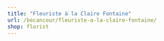 ```yaml
---
title: "Fleuriste à la Claire Fontaine"
url: /becancour/fleuriste-a-la-claire-fontaine/
shop: florist
---
```

